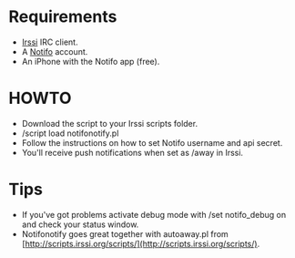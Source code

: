 Requirements
============

  - [Irssi](http://irssi.org) IRC client.
  - A [Notifo](http://notifo.com) account.
  - An iPhone with the Notifo app (free).

HOWTO
=====
  - Download the script to your Irssi scripts folder.
  - /script load notifonotify.pl
  - Follow the instructions on how to set Notifo username and api secret.
  - You'll receive push notifications when set as /away in Irssi.

Tips
====
  - If you've got problems activate debug mode with /set notifo_debug on and check your status window.
  - Notifonotify goes great together with autoaway.pl from [http://scripts.irssi.org/scripts/](http://scripts.irssi.org/scripts/).
